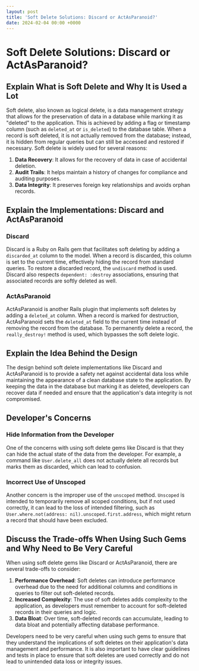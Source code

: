 ```yaml
---
layout: post
title: 'Soft Delete Solutions: Discard or ActAsParanoid?'
date: 2024-02-04 00:00 +0000
---
```

# Soft Delete Solutions: Discard or ActAsParanoid?

## Explain What is Soft Delete and Why It is Used a Lot

Soft delete, also known as logical delete, is a data management strategy that allows for the preservation of data in a database while marking it as "deleted" to the application. This is achieved by adding a flag or timestamp column (such as `deleted_at` or `is_deleted`) to the database table. When a record is soft deleted, it is not actually removed from the database; instead, it is hidden from regular queries but can still be accessed and restored if necessary. Soft delete is widely used for several reasons:

1. **Data Recovery**: It allows for the recovery of data in case of accidental deletion.
2. **Audit Trails**: It helps maintain a history of changes for compliance and auditing purposes.
3. **Data Integrity**: It preserves foreign key relationships and avoids orphan records.

## Explain the Implementations: Discard and ActAsParanoid

### Discard
Discard is a Ruby on Rails gem that facilitates soft deleting by adding a `discarded_at` column to the model. When a record is discarded, this column is set to the current time, effectively hiding the record from standard queries. To restore a discarded record, the `undiscard` method is used. Discard also respects `dependent: :destroy` associations, ensuring that associated records are softly deleted as well.

### ActAsParanoid
ActAsParanoid is another Rails plugin that implements soft deletes by adding a `deleted_at` column. When a record is marked for destruction, ActAsParanoid sets the `deleted_at` field to the current time instead of removing the record from the database. To permanently delete a record, the `really_destroy!` method is used, which bypasses the soft delete logic.

## Explain the Idea Behind the Design

The design behind soft delete implementations like Discard and ActAsParanoid is to provide a safety net against accidental data loss while maintaining the appearance of a clean database state to the application. By keeping the data in the database but marking it as deleted, developers can recover data if needed and ensure that the application's data integrity is not compromised.

## Developer's Concerns

### Hide Information from the Developer
One of the concerns with using soft delete gems like Discard is that they can hide the actual state of the data from the developer. For example, a command like `User.delete_all` does not actually delete all records but marks them as discarded, which can lead to confusion.

### Incorrect Use of Unscoped
Another concern is the improper use of the `unscoped` method. `Unscoped` is intended to temporarily remove all scoped conditions, but if not used correctly, it can lead to the loss of intended filtering, such as `User.where.not(address: nil).unscoped.first.address`, which might return a record that should have been excluded.

## Discuss the Trade-offs When Using Such Gems and Why Need to Be Very Careful

When using soft delete gems like Discard or ActAsParanoid, there are several trade-offs to consider:

1. **Performance Overhead**: Soft deletes can introduce performance overhead due to the need for additional columns and conditions in queries to filter out soft-deleted records.
2. **Increased Complexity**: The use of soft deletes adds complexity to the application, as developers must remember to account for soft-deleted records in their queries and logic.
3. **Data Bloat**: Over time, soft-deleted records can accumulate, leading to data bloat and potentially affecting database performance.

Developers need to be very careful when using such gems to ensure that they understand the implications of soft deletes on their application's data management and performance. It is also important to have clear guidelines and tests in place to ensure that soft deletes are used correctly and do not lead to unintended data loss or integrity issues.

